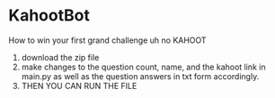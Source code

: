 # KahootBot
 How to win your first grand challenge uh no KAHOOT
1. download the zip file
2. make changes to the question count, name, and the kahoot link in main.py as well as the question answers in txt form accordingly.
3. THEN YOU CAN RUN THE FILE
